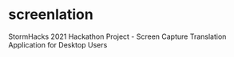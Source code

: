 # screenlation
StormHacks 2021 Hackathon Project - Screen Capture Translation Application for Desktop Users
